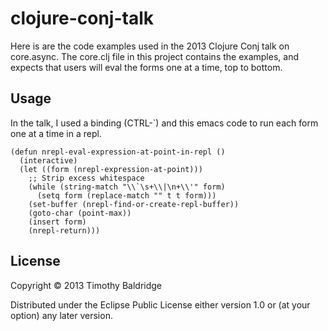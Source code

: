 # clojure-conj-talk

Here is are the code examples used in the 2013 Clojure Conj talk on core.async. The core.clj
file in this project contains the examples, and expects that users will eval the forms one 
at a time, top to bottom.

## Usage

In the talk, I used a binding (CTRL-`) and this emacs code to run each form one at a time in a repl. 


	
    (defun nrepl-eval-expression-at-point-in-repl ()
      (interactive)
      (let ((form (nrepl-expression-at-point)))
        ;; Strip excess whitespace
        (while (string-match "\\`\s+\\|\n+\\'" form)
          (setq form (replace-match "" t t form)))
        (set-buffer (nrepl-find-or-create-repl-buffer))
        (goto-char (point-max))
        (insert form)
        (nrepl-return)))


## License

Copyright © 2013 Timothy Baldridge

Distributed under the Eclipse Public License either version 1.0 or (at
your option) any later version.
